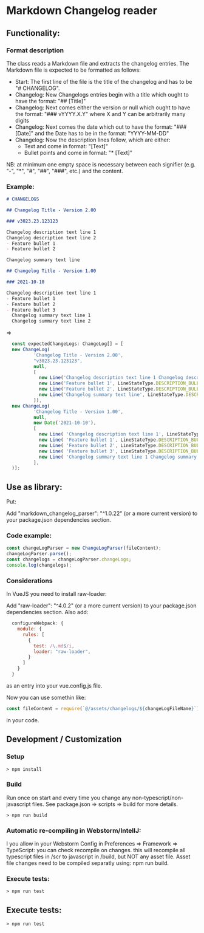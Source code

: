 # Markdown Changelog reader

## Functionality:

### Format description

The class reads a Markdown file and extracts the changelog entries.
The Markdown file is expected to be formatted as follows:
- Start: The first line of the file is the title of the changelog and has to be "# CHANGELOG".
- Changelog: New Changelogs entries begin with a title which ought to have the format: "## [Title]"
- Changelog: Next comes either the version or null which ought to have the format: "### vYYYY.X.Y" where X and Y can be arbitrarily many digits
- Changelog: Next comes the date which out to have the format: "### [Date]" and the Date has to be in the format: "YYYY-MM-DD"
- Changelog: Now the description lines follow, which are either: 
  - Text and come in format: "[Text]" 
  - Bullet points and come in format: "* [Text]"

NB: at minimum one empty space is necessary between each signifier (e.g. "-", "*", "#", "##", "###", etc.) and the content.

### Example:

```markdown
# CHANGELOGS

## Changelog Title - Version 2.00

### v3023.23.123123

Changelog description text line 1
Changelog description text line 2
- Feature bullet 1
- Feature bullet 2

Changelog summary text line

## Changelog Title - Version 1.00

### 2021-10-10

Changelog description text line 1
- Feature bullet 1
- Feature bullet 2
- Feature bullet 3
  Changelog summary text line 1
  Changelog summary text line 2

``` 

=>

```javascript
  const expectedChangeLogs: ChangeLog[] = [
  new ChangeLog(
          'Changelog Title - Version 2.00',
          "v3023.23.123123",
          null,
          [
            new Line('Changelog description text line 1 Changelog description text line 2', LineStateType.DESCRIPTION_TEXT  ),
            new Line('Feature bullet 1', LineStateType.DESCRIPTION_BULLET  ),
            new Line('Feature bullet 2', LineStateType.DESCRIPTION_BULLET  ),
            new Line('Changelog summary text line', LineStateType.DESCRIPTION_TEXT)
          ]),
  new ChangeLog(
          'Changelog Title - Version 1.00',
          null,
          new Date('2021-10-10'),
          [
            new Line( 'Changelog description text line 1', LineStateType.DESCRIPTION_TEXT ),
            new Line( 'Feature bullet 1', LineStateType.DESCRIPTION_BULLET),
            new Line( 'Feature bullet 2', LineStateType.DESCRIPTION_BULLET),
            new Line( 'Feature bullet 3', LineStateType.DESCRIPTION_BULLET),
            new Line( 'Changelog summary text line 1 Changelog summary text line 2', LineStateType.DESCRIPTION_TEXT),
          ],
  )];
```

## Use as library:

Put:

Add "markdown_changelog_parser": "^1.0.22" (or a more current version) to your package.json dependencies section.

### Code example:

```javascript
const changeLogParser = new ChangeLogParser(fileContent);
changeLogParser.parse();
const changelogs = changeLogParser.changeLogs;
console.log(changelogs);
```

### Considerations

In VueJS you need to install raw-loader:

Add "raw-loader": "^4.0.2" (or a more current version) to your package.json dependencies section.
Also add:

```javascript
  configureWebpack: {
    module: {
      rules: [
        {
          test: /\.md$/i,
          loader: "raw-loader",
        }
      ]
    }
  }
```
as an entry into your vue.config.js file.

Now you can use somethin like: 

```javascript
const fileContent = require(`@/assets/changelogs/${changeLogFileName}`);
```

in your code.

## Development / Customization

### Setup

```
> npm install
```

### Build

Run once on start and every time you change any non-typescript/non-javascript files.
See package.json => scripts => build for more details.

```shell
> npm run build
```

### Automatic re-compiling in Webstorm/IntellJ:

I you allow in your Webstorm Config in Preferences => Framework => TypeScript: you can check recompile on changes.
this will recompile all typescript files in /scr to javascript in /build, but NOT any asset file.
Asset file changes need to be compiled separatly using: npm run build.

### Execute tests:

```shell
> npm run test
```

## Execute tests:

```shell
> npm run test
```
